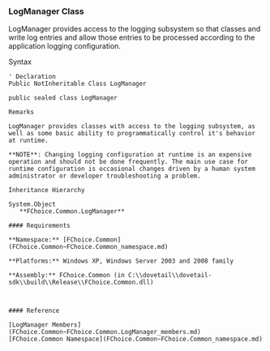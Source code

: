 ﻿### LogManager Class

LogManager provides access to the logging subsystem so that classes and write log entries and allow those entries to be processed according to the application logging configuration.

Syntax

```vbnet
' Declaration
Public NotInheritable Class LogManager 

public sealed class LogManager 

Remarks

LogManager provides classes with access to the logging subsystem, as well as some basic ability to programmatically control it's behavior at runtime.

**NOTE**: Changing logging configuration at runtime is an expensive operation and should not be done frequently. The main use case for runtime configuration is occasional changes driven by a human system administrator or developer troubleshooting a problem.

Inheritance Hierarchy

System.Object  
   **FChoice.Common.LogManager**  

#### Requirements

**Namespace:** [FChoice.Common](FChoice.Common~FChoice.Common_namespace.md)

**Platforms:** Windows XP, Windows Server 2003 and 2008 family

**Assembly:** FChoice.Common (in C:\\dovetail\\dovetail-sdk\\build\\Release\\FChoice.Common.dll)



#### Reference

[LogManager Members](FChoice.Common~FChoice.Common.LogManager_members.md)  
[FChoice.Common Namespace](FChoice.Common~FChoice.Common_namespace.md)